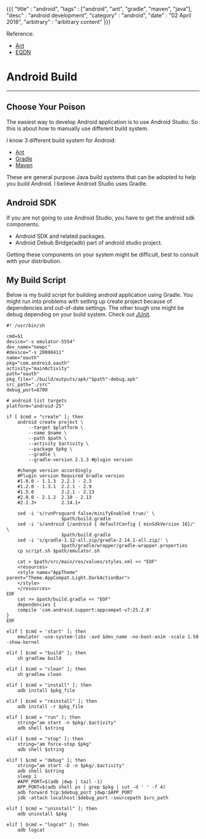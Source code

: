 
{{{
  "title" : "android",
  "tags" : ["android", "ant", "gradle", "maven", "java"],
  "desc" : "android development",
  "category" : "android",
  "date" : "02 April 2018",
  "arbitrary" : "arbitrary content"
}}}


[Ant]: https://ant.apache.org/ "Ant"
[Gradle]: https://gradle.org/ "Gradle"
[Maven]: https://maven.apache.org/ "Maven"
[JUnit]: https://blog.chewie-lin.me/junit-debugging "Junit Debugging"

Reference:

+ [Ant](http://www.linux-mag.com/id/7667/)
+ [EQDN](http://eqdn.tech/android-development-on-the-command-line/)

# Android Build #
---

## Choose Your Poison ##

The easiest way to develop Android application is to use Android Studio. 
So this is about how to manually use different build system.

I know 3 different build system for Android:

* [Ant]
* [Gradle]
* [Maven]

These are general purpose Java build systems that can be adopted to help you build Android. I believe Android Studio uses Gradle. 

## Android SDK ##

If you are not going to use Android Studio, you have to get the android sdk components.

* Android SDK and related packages.
* Android Debub Bridge(adb) part of android studio project. 

Getting these components on your system might be difficult, best to consult with your distribution.

## My Build Script ##
Below is my build script for building android application using Gradle.
You might run into problems with setting up create project because of 
dependencies and out-of-date settings. The other tough one might be debug
depending on your build system. Check out [JUnit]. 

	#! /usr/bin/sh

	cmd=$1
	device="-s emulator-5554"
	dev_name="newpc"
	#device="-s 20080411"
	name="oauth"
	pkg="com.android.oauth"
	activity="mainActivity"
	path="oauth"
	pkg_file="./build/outputs/apk/"$path"-debug.apk"
	src_path="./src"
	debug_port=8700

	# android list targets
	platform="android-25"

	if [ $cmd = "create" ]; then
		android create project \
			--target $platform \
			--name $name \
			--path $path \
			--activity $activity \
			--package $pkg \
			--gradle \
			--gradle-version 2.1.3 #plugin version

		#change version accordingly
		#Plugin version Required Gradle version
		#1.0.0 - 1.1.3  2.2.1 - 2.3
		#1.2.0 - 1.3.1  2.2.1 - 2.9
		#1.5.0          2.2.1 - 2.13
		#2.0.0 - 2.1.2  2.10 - 2.13
		#2.1.3+         2.14.1+

		sed -i 's/runProguard false/minifyEnabled true/' \
						$path/build.gradle
		sed -i 's/android {/android { defaultConfig { minSdkVersion 16}/' \
						$path/build.gradle
		sed -i 's/gradle-1.12-all.zip/gradle-2.14.1-all.zip/' \
						$path/gradle/wrapper/gradle-wrapper.properties
		cp script.sh $path/emulator.sh

		cat > $path/src/main/res/values/styles.xml << "EOF"
		<resources>
		<style name="AppTheme" parent="Theme.AppCompat.Light.DarkActionBar">
		</style>
		</resources>
	EOF
		cat >> $path/build.gradle << "EOF"
		dependencies {
		compile 'com.android.support:appcompat-v7:25.2.0'
	}
	EOF

	elif [ $cmd = 'start' ]; then
		emulator -use-system-libs -avd $dev_name -no-boot-anim -scale 1.50 -show-kernel

	elif [ $cmd = "build" ]; then
		sh gradlew build

	elif [ $cmd = "clean" ]; then
		sh gradlew clean

	elif [ $cmd = "install" ]; then
		adb install $pkg_file

	elif [ $cmd = "reinstall" ]; then
		adb install -r $pkg_file

	elif [ $cmd = "run" ]; then
		string="am start -n $pkg/.$activity"
		adb shell $string

	elif [ $cmd = "stop" ]; then
		string="am force-stop $pkg"
		adb shell $string

	elif [ $cmd = "debug" ]; then
		string="am start -D -n $pkg/.$activity"
		adb shell $string
		sleep 1
		#APP_PORT=$(adb jdwp | tail -1)
		APP_PORT=$(adb shell ps | grep $pkg | cut -d ' ' -f 4)
		adb forward tcp:$debug_port jdwp:$APP_PORT
		jdb -attach localhost:$debug_port -sourcepath $src_path

	elif [ $cmd = "uninstall" ]; then
		adb uninstall $pkg

	elif [ $cmd = "logcat" ]; then
		adb logcat
